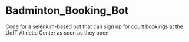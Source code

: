 # Badminton_Booking_Bot
Code for a selenium-based bot that can sign up for court bookings at the UofT Athletic Center as soon as they open
